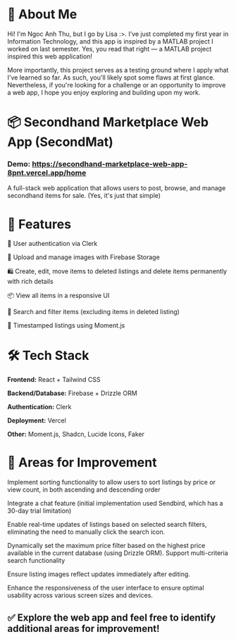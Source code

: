 # 👋 About Me

Hi! I'm Ngoc Anh Thu, but I go by Lisa :>. I’ve just completed my first year in Information Technology, and this app is inspired by a MATLAB project I worked on last semester. Yes, you read that right — a MATLAB project inspired this web application!

More importantly, this project serves as a testing ground where I apply what I've learned so far. As such, you'll likely spot some flaws at first glance. Nevertheless, if you're looking for a challenge or an opportunity to improve a web app, I hope you enjoy exploring and building upon my work.

# 📦 Secondhand Marketplace Web App (SecondMat)
### Demo: https://secondhand-marketplace-web-app-8pnt.vercel.app/home

A full-stack web application that allows users to post, browse, and manage secondhand items for sale. (Yes, it's just that simple)

# 🚀 Features
🔐 User authentication via Clerk

📸 Upload and manage images with Firebase Storage

🛍️ Create, edit, move items to deleted listings and delete items permanently with rich details

📦 View all items in a responsive UI

🔎 Search and filter items (excluding items in deleted listing)

📅 Timestamped listings using Moment.js

# 🛠️ Tech Stack
**Frontend:** React + Tailwind CSS

**Backend/Database:** Firebase + Drizzle ORM

**Authentication:** Clerk

**Deployment:** Vercel

**Other:** Moment.js, Shadcn, Lucide Icons, Faker

# 🚧 Areas for Improvement
Implement sorting functionality to allow users to sort listings by price or view count, in both ascending and descending order
   
Integrate a chat feature (initial implementation used Sendbird, which has a 30-day trial limitation)
   
Enable real-time updates of listings based on selected search filters, eliminating the need to manually click the search icon.
   
Dynamically set the maximum price filter based on the highest price available in the current database (using Drizzle ORM).
Support multi-criteria search functionality
 
Ensure listing images reflect updates immediately after editing.
    
Enhance the responsiveness of the user interface to ensure optimal usability across various screen sizes and devices.

## ✅ Explore the web app and feel free to identify additional areas for improvement!
